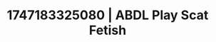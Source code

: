 ---
categories:
- Natural curves
- Audio stimulation
- Squirting orgasm
- Voyeur fantasy
- Erotic slow burn
image: /assets/images/1747183325080.webp
layout: post
seo:
  description: Featured content with high-quality ABDL Play, Scat Fetish. HD images
    available.
  keywords: ABDL Play, Scat Fetish
  og_image: /assets/images/1747183325080.webp
  schema_type: VisualArtwork
tags:
- ABDL Play
- Scat Fetish
- '#1747183325080'
title: 1747183325080 | ABDL Play Scat Fetish
---